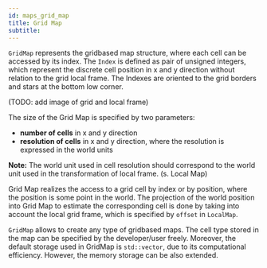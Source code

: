 ```yaml
---
id: maps_grid_map
title: Grid Map
subtitle:
---
```


``GridMap`` represents the gridbased map structure, where each cell can be accessed by its index. 
The ``Index`` is defined as pair of unsigned integers, which represent the discrete cell position in x and y direction
without relation to the grid local frame. The Indexes are oriented to the grid borders and stars at the bottom low corner.

(TODO: add image of grid and local frame)

The size of the Grid Map is specified by two parameters:

* **number of cells** in x and y direction
* **resolution of cells** in x and y direction, where the resolution is expressed in the world units 

**Note:** The world unit used in cell resolution should correspond to the world unit used in the transformation of local frame. (s. Local Map)

Grid Map realizes the access to a grid cell by index or by position, where the position is some point in the world.
The projection of the world position into Grid Map to estimate the corresponding cell is done by taking into account the local grid frame, which is specified by ``offset`` in ``LocalMap``.

``GridMap`` allows to create any type of gridbased maps. The cell type stored
in the map can be specified by the developer/user freely. Moreover, the default storage used in GridMap is ``std::vector``, due to its computational efficiency. However, the memory storage can be also extended. 
